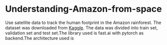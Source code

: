 # Understanding-Amazon-from-space
Use satellite data to track the human footprint in the Amazon rainforest. The dataset was downloaded from [Kaggle](https://www.kaggle.com/c/planet-understanding-the-amazon-from-space). The data was divided into train set, validation set and test set.The library used is fast.ai with pytorch as backend.The architecture used is 

